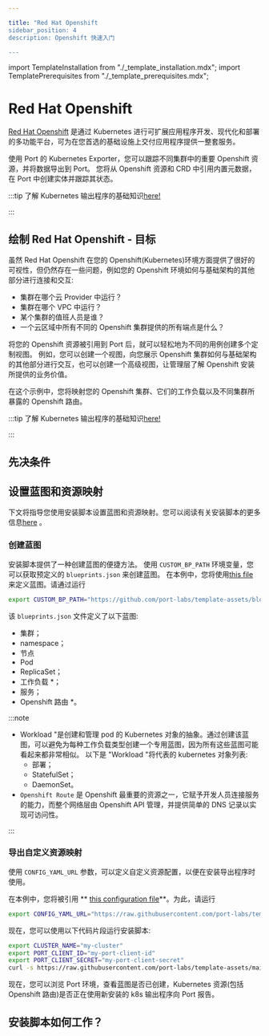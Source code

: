 ```yaml
---

title: "Red Hat Openshift
sidebar_position: 4
description: Openshift 快速入门

---
```


import TemplateInstallation from "./_template_installation.mdx";
import TemplatePrerequisites from "./_template_prerequisites.mdx";

# Red Hat Openshift

[Red Hat Openshift](https://www.redhat.com/en/technologies/cloud-computing/openshift) 是通过 Kubernetes 进行可扩展应用程序开发、现代化和部署的多功能平台，可为在您首选的基础设施上交付应用程序提供一整套服务。

使用 Port 的 Kubernetes Exporter，您可以跟踪不同集群中的重要 Openshift 资源，并将数据导出到 Port。 您将从 Openshift 资源和 CRD 中引用内置元数据，在 Port 中创建实体并跟踪其状态。

:::tip 了解 Kubernetes 输出程序的基础知识[here!](/build-your-software-catalog/sync-data-to-catalog/kubernetes/kubernetes.md)

:::

## 绘制 Red Hat Openshift - 目标

虽然 Red Hat Openshift 在您的 Openshift(Kubernetes)环境方面提供了很好的可视性，但仍然存在一些问题，例如您的 Openshift 环境如何与基础架构的其他部分进行连接和交互: 

* 集群在哪个云 Provider 中运行？
* 集群在哪个 VPC 中运行？
* 某个集群的值班人员是谁？
* 一个云区域中所有不同的 Openshift 集群提供的所有端点是什么？

将您的 Openshift 资源被引用到 Port 后，就可以轻松地为不同的用例创建多个定制视图。 例如，您可以创建一个视图，向您展示 Openshift 集群如何与基础架构的其他部分进行交互，也可以创建一个高级视图，让管理层了解 Openshift 安装所提供的业务价值。

在这个示例中，您将映射您的 Openshift 集群、它们的工作负载以及不同集群所暴露的 Openshift 路由。

:::tip 了解 Kubernetes 输出程序的基础知识[here!](/build-your-software-catalog/sync-data-to-catalog/kubernetes/kubernetes.md)

:::

## 先决条件

<TemplatePrerequisites />

## 设置蓝图和资源映射

下文将指导您使用安装脚本设置蓝图和资源映射。您可以阅读有关安装脚本的更多信息[here](#how-does-the-installation-script-work) 。

### 创建蓝图

安装脚本提供了一种创建蓝图的便捷方法。 使用 `CUSTOM_BP_PATH` 环境变量，您可以获取预定义的 `blueprints.json` 来创建蓝图。 在本例中，您将使用[this file](https://github.com/port-labs/template-assets/blob/main/kubernetes/blueprints/openshift-blueprints.json) 来定义蓝图。请通过运行

```bash showLineNumbers
export CUSTOM_BP_PATH="https://github.com/port-labs/template-assets/blob/main/kubernetes/blueprints/openshift-blueprints.json"
```

该 `blueprints.json` 文件定义了以下蓝图: 

* 集群；
* namespace；
* 节点
* Pod
* ReplicaSet；
* 工作负载 *；
* 服务；
* Openshift 路由 *。

:::note 

* Workload "是创建和管理 pod 的 Kubernetes 对象的抽象。通过创建该蓝图，可以避免为每种工作负载类型创建一个专用蓝图，因为所有这些蓝图可能看起来都非常相似。
以下是 "Workload "将代表的 kubernetes 对象列表: 
    - 部署；
    - StatefulSet；
    - DaemonSet。
* `Openshift Route` 是 Openshift 最重要的资源之一，它赋予开发人员连接服务的能力，而整个网络层由 Openshift API 管理，并提供简单的 DNS 记录以实现可访问性。

:::

### 导出自定义资源映射

使用 `CONFIG_YAML_URL` 参数，可以定义自定义资源配置，以便在安装导出程序时使用。

在本例中，您将被引用 ** [this configuration file](https://github.com/port-labs/template-assets/blob/main/kubernetes/full-configs/openshift_usecase.yaml)**。为此，请运行

```bash showLineNumbers
export CONFIG_YAML_URL="https://raw.githubusercontent.com/port-labs/template-assets/main/kubernetes/full-configs/openshift_usecase.yaml"
```

现在，您可以使用以下代码片段运行安装脚本: 

```bash showLineNumbers
export CLUSTER_NAME="my-cluster"
export PORT_CLIENT_ID="my-port-client-id"
export PORT_CLIENT_SECRET="my-port-client-secret"
curl -s https://raw.githubusercontent.com/port-labs/template-assets/main/kubernetes/install.sh | bash
```

现在，您可以浏览 Port 环境，查看蓝图是否已创建，Kubernetes 资源(包括 Openshift 路由)是否正在使用新安装的 k8s 输出程序向 Port 报告。

## 安装脚本如何工作？

<TemplateInstallation />